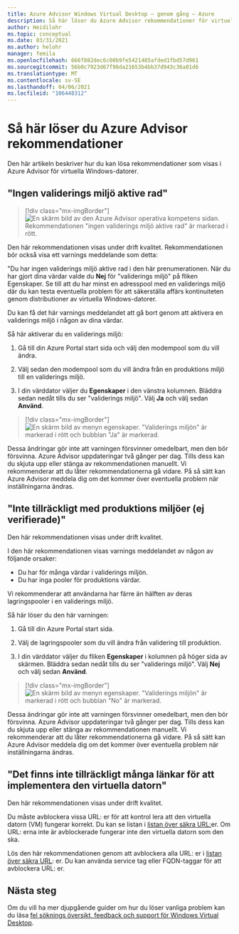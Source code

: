 ```yaml
---
title: Azure Advisor Windows Virtual Desktop – genom gång – Azure
description: Så här löser du Azure Advisor rekommendationer för virtuella Windows-datorer.
author: Heidilohr
ms.topic: conceptual
ms.date: 03/31/2021
ms.author: helohr
manager: femila
ms.openlocfilehash: 666f882dec6c00b9fe5421485afded1fbd57d961
ms.sourcegitcommit: 56b0c7923d67f96da21653b4bb37d943c36a81d6
ms.translationtype: MT
ms.contentlocale: sv-SE
ms.lasthandoff: 04/06/2021
ms.locfileid: "106448312"
---
```

# <a name="how-to-resolve-azure-advisor-recommendations"></a>Så här löser du Azure Advisor rekommendationer

Den här artikeln beskriver hur du kan lösa rekommendationer som visas i Azure Advisor för virtuella Windows-datorer.

## <a name="no-validation-environment-enabled"></a>"Ingen validerings miljö aktive rad"

>[!div class="mx-imgBorder"]
>![En skärm bild av den Azure Advisor operativa kompetens sidan. Rekommendationen "ingen validerings miljö aktive rad" är markerad i rött.](media/no-validation-environment.png)

Den här rekommendationen visas under drift kvalitet. Rekommendationen bör också visa ett varnings meddelande som detta:

"Du har ingen validerings miljö aktive rad i den här prenumerationen. När du har gjort dina värdar valde du **Nej** för "validerings miljö" på fliken Egenskaper. Se till att du har minst en adresspool med en validerings miljö där du kan testa eventuella problem för att säkerställa affärs kontinuiteten genom distributioner av virtuella Windows-datorer.

Du kan få det här varnings meddelandet att gå bort genom att aktivera en validerings miljö i någon av dina värdar.

Så här aktiverar du en validerings miljö:

1. Gå till din Azure Portal start sida och välj den modempool som du vill ändra.

2. Välj sedan den modempool som du vill ändra från en produktions miljö till en validerings miljö.

3. I din värddator väljer du **Egenskaper** i den vänstra kolumnen. Bläddra sedan nedåt tills du ser "validerings miljö". Välj **Ja** och välj sedan **Använd**.

>[!div class="mx-imgBorder"]
>![En skärm bild av menyn egenskaper. "Validerings miljön" är markerad i rött och bubblan "Ja" är markerad.](media/validation-yes.png)

Dessa ändringar gör inte att varningen försvinner omedelbart, men den bör försvinna. Azure Advisor uppdateringar två gånger per dag. Tills dess kan du skjuta upp eller stänga av rekommendationen manuellt. Vi rekommenderar att du låter rekommendationerna gå vidare. På så sätt kan Azure Advisor meddela dig om det kommer över eventuella problem när inställningarna ändras.

## <a name="not-enough-production-non-validation-environments-enabled"></a>"Inte tillräckligt med produktions miljöer (ej verifierade)"

Den här rekommendationen visas under drift kvalitet.

I den här rekommendationen visas varnings meddelandet av någon av följande orsaker:

- Du har för många värdar i validerings miljön.
- Du har inga pooler för produktions värdar.

Vi rekommenderar att användarna har färre än hälften av deras lagringspooler i en validerings miljö.

Så här löser du den här varningen:

1. Gå till din Azure Portal start sida.

2. Välj de lagringspooler som du vill ändra från validering till produktion.

3. I din värddator väljer du fliken **Egenskaper** i kolumnen på höger sida av skärmen. Bläddra sedan nedåt tills du ser "validerings miljö". Välj **Nej** och välj sedan **Använd**.

>[!div class="mx-imgBorder"]
>![En skärm bild av menyn egenskaper. "Validerings miljön" är markerad i rött och bubblan "No" är markerad.](media/validation-no.png)

Dessa ändringar gör inte att varningen försvinner omedelbart, men den bör försvinna. Azure Advisor uppdateringar två gånger per dag. Tills dess kan du skjuta upp eller stänga av rekommendationen manuellt. Vi rekommenderar att du låter rekommendationerna gå vidare. På så sätt kan Azure Advisor meddela dig om det kommer över eventuella problem när inställningarna ändras.

## <a name="not-enough-links-are-unblocked-to-successfully-implement-your-vm"></a>"Det finns inte tillräckligt många länkar för att implementera den virtuella datorn"

Den här rekommendationen visas under drift kvalitet.

Du måste avblockera vissa URL: er för att kontrol lera att den virtuella datorn (VM) fungerar korrekt. Du kan se listan i [listan över säkra URL:](safe-url-list.md)er. Om URL: erna inte är avblockerade fungerar inte den virtuella datorn som den ska.

Lös den här rekommendationen genom att avblockera alla URL: er i [listan över säkra URL](safe-url-list.md): er. Du kan använda service tag eller FQDN-taggar för att avblockera URL: er.

## <a name="next-steps"></a>Nästa steg

Om du vill ha mer djupgående guider om hur du löser vanliga problem kan du läsa [fel söknings översikt, feedback och support för Windows Virtual Desktop](troubleshoot-set-up-overview.md).
